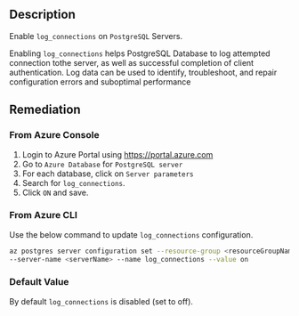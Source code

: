 ## Description

Enable `log_connections` on `PostgreSQL` Servers.

Enabling `log_connections` helps PostgreSQL Database to log attempted connection tothe server, as well as successful completion of client authentication. Log data can be used to identify, troubleshoot, and repair configuration errors and suboptimal performance

## Remediation

### From Azure Console

1. Login to Azure Portal using https://portal.azure.com
2. Go to `Azure Database` for `PostgreSQL server`
3. For each database, click on `Server parameters`
4. Search for `log_connections`.
5. Click `ON` and save.

### From Azure CLI

Use the below command to update `log_connections` configuration.

```bash
az postgres server configuration set --resource-group <resourceGroupName>
--server-name <serverName> --name log_connections --value on
```

### Default Value

By default `log_connections` is disabled (set to off).